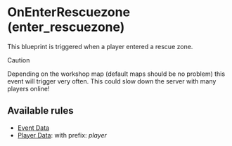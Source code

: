 # OnEnterRescuezone (enter_rescuezone)

This blueprint is triggered when a player entered a rescue zone.

> [!CAUTION]
> Depending on the workshop map (default maps should be no problem) this event will trigger very often. This could slow down the server with many players online!

## Available rules

- [Event Data](GlobalEventData.md)
- [Player Data](GlobalPlayerData.md): with prefix: *player*
